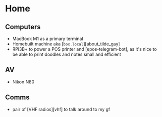 # Home

## Computers

* MacBook M1 as a primary terminal
* Homebuilt machine aka [`box.local`][about_tilde_gay]
* RPi3B+ to power a POS printer and [epos-telegram-bot], as it's nice to be able to print doodles and notes small and efficient

## AV

* Nikon N80

## Comms

* pair of [VHF radios][vhf] to talk around to my gf
